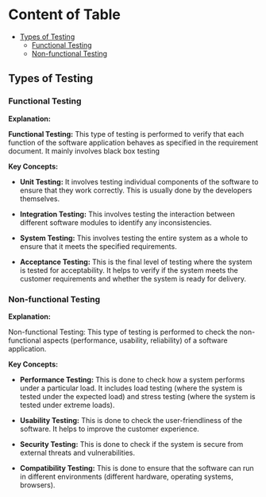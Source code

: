 # Content of Table

- [Types of Testing](#types-of-testing)
  - [Functional Testing](#functional-testing)
  - [Non-functional Testing](#non-functional-testing)

## Types of Testing

### Functional Testing

**Explanation:**

**Functional Testing:** This type of testing is performed to verify that each function of the software application behaves as specified in the requirement document. It mainly involves black box testing

**Key Concepts:**

- **Unit Testing:** It involves testing individual components of the software to ensure that they work correctly. This is usually done by the developers themselves.

- **Integration Testing:** This involves testing the interaction between different software modules to identify any inconsistencies.

- **System Testing:** This involves testing the entire system as a whole to ensure that it meets the specified requirements.

- **Acceptance Testing:** This is the final level of testing where the system is tested for acceptability. It helps to verify if the system meets the customer requirements and whether the system is ready for delivery.

### Non-functional Testing

**Explanation:**

Non-functional Testing: This type of testing is performed to check the non-functional aspects (performance, usability, reliability) of a software application.

**Key Concepts:**

- **Performance Testing:** This is done to check how a system performs under a particular load. It includes load testing (where the system is tested under the expected load) and stress testing (where the system is tested under extreme loads).

- **Usability Testing:** This is done to check the user-friendliness of the software. It helps to improve the customer experience.

- **Security Testing:** This is done to check if the system is secure from external threats and vulnerabilities.

- **Compatibility Testing:** This is done to ensure that the software can run in different environments (different hardware, operating systems, browsers).
